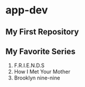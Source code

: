 # app-dev
My First Repository
---------------------
## My Favorite Series
1. F.R.I.E.N.D.S
2. How I Met Your Mother
3. Brooklyn nine-nine
